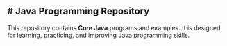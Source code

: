 ##  # Java Programming Repository

This repository contains **Core Java** programs and examples. It is designed for learning, practicing, and improving Java programming skills.  



